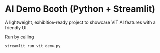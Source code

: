 # AI Demo Booth (Python + Streamlit)

A lightweight, exhibition-ready project to showcase VIT AI features with a friendly UI.

Run by calling 

```
streamlit run vit_demo.py
```

